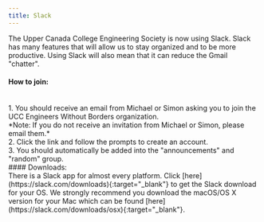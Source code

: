 ```yaml
---
title: Slack
---
```


The Upper Canada College Engineering Society is now using Slack.  Slack has many features that will allow us to stay organized and to be more productive.  Using Slack will also mean that it can reduce the Gmail "chatter".
<br />
#### How to join:  
<br />
	1. You should receive an email from Michael or Simon asking you to join the UCC Engineers Without Borders organization.
<br />
	*Note: If you do not receive an invitation from Michael or Simon, please email them.* 
<br />
	2. Click the link and follow the prompts to create an account.
<br />
	3. You should automatically be added into the "announcements" and "random" group.
<br />
#### Downloads:
<br />
There is a Slack app for almost every platform.  Click [here](https://slack.com/downloads){:target="_blank"} to get the Slack download for your OS.  We strongly recommend you download the macOS/OS X version for your Mac which can be found [here](https://slack.com/downloads/osx){:target="_blank"}.